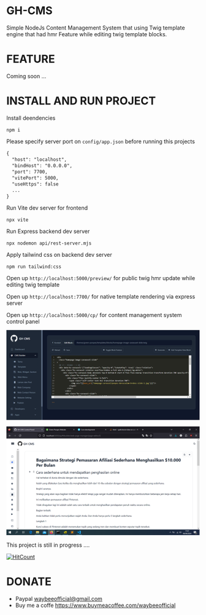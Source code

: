 # GH-CMS

Simple NodeJs Content Management System that using Twig template engine that had hmr Feature while editing twig template blocks.

# FEATURE

Coming soon ...

# INSTALL AND RUN PROJECT

Install deendencies

```
npm i
```

Please specify server port on `config/app.json` before running this projects

```
{
  "host": "localhost",
  "bindHost": "0.0.0.0",
  "port": 7700,
  "vitePort": 5000,
  "useHttps": false
  ...
}

```

Run Vite dev server for frontend

```
npx vite
```

Run Express backend dev server

```
npx nodemon api/rest-server.mjs
```

Apply tailwind css on backend dev server

```
npm run tailwind:css
```

Open up `http://localhost:5000/preview/` for public twig hmr update while editing twig template

Open up `http://localhost:7700/` for native template rendering via express server

Open up `http://localhost:5000/cp/` for content management system control panel

![GH-CMS Control Panel](wiki/images/gh-cms-cp.PNG?raw=true "cp")

![GH-CMS Control Panel](wiki/images/ss-page-editor.png?raw=true "Page editor with block feature")

This project is still in progress ....

[![HitCount](https://hits.dwyl.com/cristminix/gh-cms.svg?style=flat)](http://hits.dwyl.com/cristminix/gh-cms)

# DONATE

- Paypal waybeeofficial@gmail.com
- Buy me a coffe https://www.buymeacoffee.com/waybeeofficial
